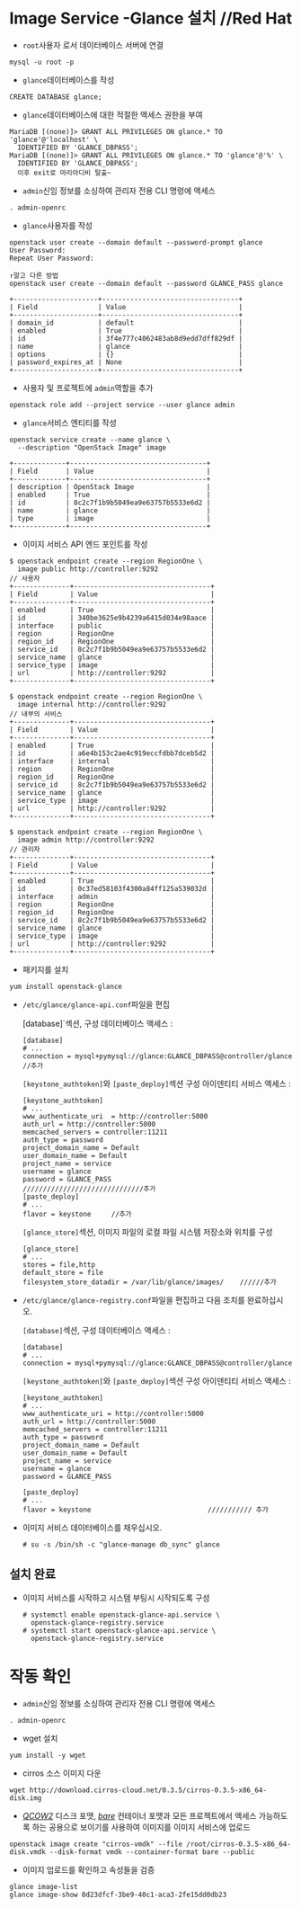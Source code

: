 # Image Service -Glance 설치      //Red Hat



- `root`사용자 로서 데이터베이스 서버에 연결

```SHELL
mysql -u root -p
```

- `glance`데이터베이스를 작성

```SHELL
CREATE DATABASE glance;
```

- `glance`데이터베이스에 대한 적절한 액세스 권한을 부여

```shell
MariaDB [(none)]> GRANT ALL PRIVILEGES ON glance.* TO 'glance'@'localhost' \
  IDENTIFIED BY 'GLANCE_DBPASS';
MariaDB [(none)]> GRANT ALL PRIVILEGES ON glance.* TO 'glance'@'%' \
  IDENTIFIED BY 'GLANCE_DBPASS';
  이후 exit로 마리아디비 탈출~
```

- `admin`신임 정보를 소싱하여 관리자 전용 CLI 명령에 액세스

```SHELL
. admin-openrc
```

- `glance`사용자를 작성

```shell
openstack user create --domain default --password-prompt glance
User Password:
Repeat User Password:

↑말고 다른 방법
openstack user create --domain default --password GLANCE_PASS glance

+---------------------+----------------------------------+
| Field               | Value                            |
+---------------------+----------------------------------+
| domain_id           | default                          |
| enabled             | True                             |
| id                  | 3f4e777c4062483ab8d9edd7dff829df |
| name                | glance                           |
| options             | {}                               |
| password_expires_at | None                             |
+---------------------+----------------------------------+
```

- 사용자 및 프로젝트에 `admin`역할을 추가

```SHELL
openstack role add --project service --user glance admin
```

- `glance`서비스 엔티티를 작성

```shell
openstack service create --name glance \
  --description "OpenStack Image" image
  
+-------------+----------------------------------+
| Field       | Value                            |
+-------------+----------------------------------+
| description | OpenStack Image                  |
| enabled     | True                             |
| id          | 8c2c7f1b9b5049ea9e63757b5533e6d2 |
| name        | glance                           |
| type        | image                            |
+-------------+----------------------------------+
```

- 이미지 서비스 API 엔드 포인트를 작성

```SHELL
$ openstack endpoint create --region RegionOne \
  image public http://controller:9292
// 사용자
+--------------+----------------------------------+
| Field        | Value                            |
+--------------+----------------------------------+
| enabled      | True                             |
| id           | 340be3625e9b4239a6415d034e98aace |
| interface    | public                           |
| region       | RegionOne                        |
| region_id    | RegionOne                        |
| service_id   | 8c2c7f1b9b5049ea9e63757b5533e6d2 |
| service_name | glance                           |
| service_type | image                            |
| url          | http://controller:9292           |
+--------------+----------------------------------+

$ openstack endpoint create --region RegionOne \
  image internal http://controller:9292
// 내부의 서비스
+--------------+----------------------------------+
| Field        | Value                            |
+--------------+----------------------------------+
| enabled      | True                             |
| id           | a6e4b153c2ae4c919eccfdbb7dceb5d2 |
| interface    | internal                         |
| region       | RegionOne                        |
| region_id    | RegionOne                        |
| service_id   | 8c2c7f1b9b5049ea9e63757b5533e6d2 |
| service_name | glance                           |
| service_type | image                            |
| url          | http://controller:9292           |
+--------------+----------------------------------+

$ openstack endpoint create --region RegionOne \
  image admin http://controller:9292
// 관리자
+--------------+----------------------------------+
| Field        | Value                            |
+--------------+----------------------------------+
| enabled      | True                             |
| id           | 0c37ed58103f4300a84ff125a539032d |
| interface    | admin                            |
| region       | RegionOne                        |
| region_id    | RegionOne                        |
| service_id   | 8c2c7f1b9b5049ea9e63757b5533e6d2 |
| service_name | glance                           |
| service_type | image                            |
| url          | http://controller:9292           |
+--------------+----------------------------------+
```



- 패키지를 설치

```
yum install openstack-glance
```

- `/etc/glance/glance-api.conf`파일을 편집

  [database]`섹션, 구성 데이터베이스 액세스 :

  ```SHELL
  [database]
  # ...
  connection = mysql+pymysql://glance:GLANCE_DBPASS@controller/glance  //추가
  ```

  

   `[keystone_authtoken]`와 `[paste_deploy]`섹션 구성 아이덴티티 서비스 액세스 :

  ```SHELL
  [keystone_authtoken]
  # ...
  www_authenticate_uri  = http://controller:5000
  auth_url = http://controller:5000
  memcached_servers = controller:11211
  auth_type = password
  project_domain_name = Default
  user_domain_name = Default
  project_name = service
  username = glance
  password = GLANCE_PASS
  //////////////////////////////추가
  [paste_deploy]
  # ...
  flavor = keystone     //추가
  ```

  

   `[glance_store]`섹션, 이미지 파일의 로컬 파일 시스템 저장소와 위치를 구성 

  ```SHELL
  [glance_store]
  # ...
  stores = file,http
  default_store = file
  filesystem_store_datadir = /var/lib/glance/images/    //////추가
  ```

- `/etc/glance/glance-registry.conf`파일을 편집하고 다음 조치를 완료하십시오.

  

   `[database]`섹션, 구성 데이터베이스 액세스 :

  ```SHELL
  [database]
  # ...
  connection = mysql+pymysql://glance:GLANCE_DBPASS@controller/glance
  ```

  

   `[keystone_authtoken]`와 `[paste_deploy]`섹션 구성 아이덴티티 서비스 액세스 :

  ```shell
  [keystone_authtoken]
  # ...
  www_authenticate_uri = http://controller:5000
  auth_url = http://controller:5000
  memcached_servers = controller:11211
  auth_type = password
  project_domain_name = Default
  user_domain_name = Default
  project_name = service
  username = glance
  password = GLANCE_PASS
  
  [paste_deploy]
  # ...
  flavor = keystone                             /////////// 추가
  ```

  

- 이미지 서비스 데이터베이스를 채우십시오.

  ```
  # su -s /bin/sh -c "glance-manage db_sync" glance
  ```

  

## 설치 완료 

- 이미지 서비스를 시작하고 시스템 부팅시 시작되도록 구성

  ```
  # systemctl enable openstack-glance-api.service \
    openstack-glance-registry.service
  # systemctl start openstack-glance-api.service \
    openstack-glance-registry.service
  ```



# 작동 확인



- `admin`신임 정보를 소싱하여 관리자 전용 CLI 명령에 액세스

```shell
. admin-openrc
```



- wget 설치

```
yum install -y wget
```

- cirros 소스 이미지 다운

```
wget http://download.cirros-cloud.net/0.3.5/cirros-0.3.5-x86_64-disk.img
```

- [*QCOW2*](https://docs.openstack.org/mitaka/ko_KR/install-guide-rdo/common/glossary.html#term-qemu-copy-on-write-2-qcow2) 디스크 포맷, [*bare*](https://docs.openstack.org/mitaka/ko_KR/install-guide-rdo/common/glossary.html#term-bare) 컨테이너 포맷과 모든 프로젝트에서 액세스 가능하도록 하는 공용으로 보이기를 사용하여 이미지를 이미지 서비스에 업로드

```
openstack image create "cirros-vmdk" --file /root/cirros-0.3.5-x86_64-disk.vmdk --disk-format vmdk --container-format bare --public
```

- 이미지 업로드를 확인하고 속성들을 검증

```
glance image-list
glance image-show 0d23dfcf-3be9-40c1-aca3-2fe15dd0db23
```

















